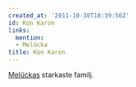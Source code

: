 ```yaml
---
created_at: '2011-10-30T18:39:56Z'
id: Kon Karon
links:
  mention:
  - Melûcka
title: Kon Karon
---
```


[Melûckas] starkaste familj.

  [Melûckas]: Melûcka